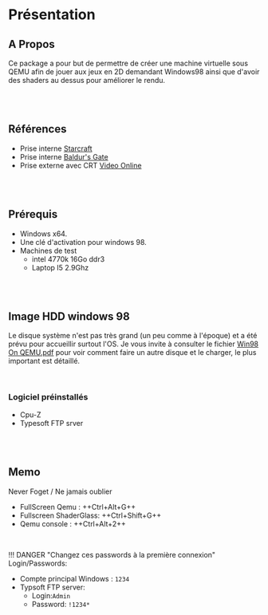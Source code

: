 # Présentation
## A Propos
Ce package a pour but de permettre de créer une machine virtuelle sous QEMU afin de jouer aux jeux en 2D demandant Windows98 ainsi que d'avoir des shaders au dessus pour améliorer le rendu.

<br>
<br>

## Références
- Prise interne [Starcraft](https://www.youtube.com/watch?v=dm5u3c9vgHs)
- Prise interne [Baldur's Gate](https://www.youtube.com/watch?v=uikYgPtidcg)
- Prise externe avec CRT [Video Online](http://www.youtube.com/watch?v=rqZagp_78ZE)

<br>
<br>

## Prérequis
- Windows x64.
- Une clé d'activation pour windows 98.
- Machines de test
    - intel 4770k 16Go ddr3
    - Laptop I5 2.9Ghz

<br>
<br>

## Image HDD windows 98
Le disque système n'est pas très grand (un peu comme à l'époque) et a été prévu pour accueillir surtout l'OS. Je vous invite à consulter le fichier [Win98 On QEMU.pdf](./Win9x%20On%20QEMU%20v0.2.0.pdf) pour voir comment faire un autre disque et le charger, le plus important est détaillé.

<br>

### Logiciel préinstallés
- Cpu-Z  
- Typesoft FTP srver

<br>
<br>

## Memo
Never Foget / Ne jamais oublier  
- FullScreen Qemu : ++Ctrl+Alt+G++  
- Fullscreen ShaderGlass: ++Ctrl+Shift+G++  
- Qemu console : ++Ctrl+Alt+2++  

<br>

!!! DANGER  "Changez ces passwords à la première connexion"
Login/Passwords:  
- Compte principal Windows : `1234`  
- Typsoft FTP server:  
  - Login:`Admin`  
  - Password: `!1234*`  

<br>


<br>


